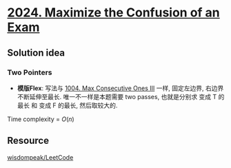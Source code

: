 # [2024. Maximize the Confusion of an Exam](https://leetcode.com/problems/maximize-the-confusion-of-an-exam/description/)

## Solution idea

### Two Pointers
* **模版Flex**: 写法与 [1004. Max Consecutive Ones III](https://github.com/szhou12/leetcode-go/tree/main/leetcode/1004-Max-Consecutive-Ones-III) 一样, 固定左边界, 右边界不断延伸至最长. 唯一不一样是本题需要 two passes, 也就是分别求 变成 T 的最长 和 变成 F 的最长, 然后取较大的.

Time complexity = $O(n)$

## Resource
[wisdompeak/LeetCode](https://github.com/wisdompeak/LeetCode/tree/master/Two_Pointers/2024.Maximize-the-Confusion-of-an-Exam)